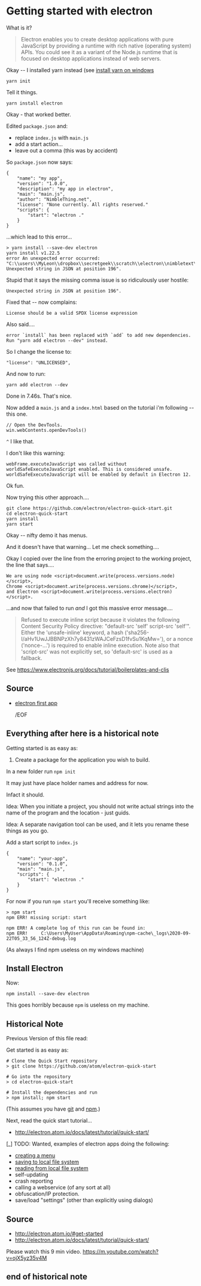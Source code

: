 ﻿# Getting started with electron

What is it?

> Electron enables you to create desktop applications with pure JavaScript by providing a runtime with rich native (operating system) APIs. You could see it as a variant of the Node.js runtime that is focused on desktop applications instead of web servers.


Okay -- I installed yarn instead (see [install yarn on windows](../yarn/install-yarn-on-windows-2020.md)


	yarn init

Tell it things.

	yarn install electron

Okay - that worked better.


Edited `package.json` and:

- replace `index.js` with `main.js`
- add a start action...
- leave out a comma (this was by accident)

So `package.json` now says:


	{
		"name": "my app",
		"version": "1.0.0",
		"description": "my app in electron",
		"main": "main.js",
		"author": "NimbleThing.net",
		"license": "None currently. All rights reserved."
		"scripts": {
			"start": "electron ."
		}
	}

...which lead to this error...

	> yarn install --save-dev electron
	yarn install v1.22.5
	error An unexpected error occurred: "C:\\users\\MyLeon\\dropbox\\secretgeek\\scratch\\electron\\nimbletext\\package.json: Unexpected string in JSON at position 196".

Stupid that it says the missing comma issue is so ridiculously user hostile:

	Unexpected string in JSON at position 196".

Fixed that -- now complains:


	License should be a valid SPDX license expression

Also said....


	error `install` has been replaced with `add` to add new dependencies. Run "yarn add electron --dev" instead.

So I change the license to:

	"license": "UNLICENSED",

And now to run:

	yarn add electron --dev

Done in 7.46s. That's nice.


Now added a `main.js` and a `index.html` based on the tutorial i'm following -- this one.

	// Open the DevTools.
	win.webContents.openDevTools()

`^` I like that.

I don't like this warning:

	webFrame.executeJavaScript was called without worldSafeExecuteJavaScript enabled. This is considered unsafe. worldSafeExecuteJavaScript will be enabled by default in Electron 12.

Ok fun.

Now trying this other approach....


	git clone https://github.com/electron/electron-quick-start.git
	cd electron-quick-start
	yarn install
	yarn start

Okay -- nifty demo it has menus.

And it doesn't have that warning... Let me check something....

Okay I copied over the line from the erroring project to the working project, the line that says....


	We are using node <script>document.write(process.versions.node)</script>,
	Chrome <script>document.write(process.versions.chrome)</script>,
	and Electron <script>document.write(process.versions.electron)</script>.

...and now that failed to run *and* I got this massive error message....

> Refused to execute inline script because it violates the following Content Security Policy directive: "default-src 'self' script-src 'self'". Either the 'unsafe-inline' keyword, a hash ('sha256-I/aHv1UwJJBBNPzXh7y8431zWAJCeFzsD1fvSu1KqMw='), or a nonce ('nonce-...') is required to enable inline execution. Note also that 'script-src' was not explicitly set, so 'default-src' is used as a fallback.

See https://www.electronjs.org/docs/tutorial/boilerplates-and-clis


## Source

- [electron first app](https://www.electronjs.org/docs/tutorial/first-app)


	/EOF

## Everything after here is a historical note


Getting started is as easy as:

1. Create a package for the application you wish to build.

In a new folder run `npm init`

It may just have place holder names and address for now.

Infact it should.

Idea: When you initiate a project, you should not write actual strings into the name of the program and the location - just guids.

Idea: A separate navigation tool can be used, and it lets you rename these things as you go.


Add a start script to `index.js`

	{
		"name": "your-app",
		"version": "0.1.0",
		"main": "main.js",
		"scripts": {
			"start": "electron ."
		}
	}


For now if you run `npm start` you'll receive something like:

	> npm start
	npm ERR! missing script: start

	npm ERR! A complete log of this run can be found in:
	npm ERR!     C:\Users\MyUser\AppData\Roaming\npm-cache\_logs\2020-09-22T05_33_56_124Z-debug.log


(As always I find npm useless on my windows machine)




## Install Electron

Now:

	npm install --save-dev electron

This goes horribly because `npm` is useless on my machine.


## Historical Note

Previous Version of this file read:

Get started is as easy as:

	# Clone the Quick Start repository
	> git clone https://github.com/atom/electron-quick-start

	# Go into the repository
	> cd electron-quick-start

	# Install the dependencies and run
	> npm install; npm start

(This assumes you have [git](../git/01_summary.md) and [npm](../npm/01_summary.md).)

Next, read the quick start tutorial...

 - http://electron.atom.io/docs/latest/tutorial/quick-start/

[_] TODO: Wanted, examples of electron apps doing the following:

 - [creating a menu](https://github.com/atom/electron/blob/master/docs/api/menu.md)
 - [saving to local file system](save_to_file.md)
 - [reading from local file system](save_to_file.md)
 - self-updating
 - crash reporting
 - calling a webservice (of any sort at all)
 - obfuscation/IP protection.
 - save/load "settings" (other than explicitly using dialogs)



## Source

 - http://electron.atom.io/#get-started
 - http://electron.atom.io/docs/latest/tutorial/quick-start/

Please watch this 9 min video. https://m.youtube.com/watch?v=ojX5yz35v4M


## end of historical note
